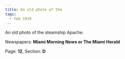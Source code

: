 ```yaml
---  
title: An old photo of the  
tags:  
  - Feb 1939  
---  
```

  
An old photo of the steamship Apache.  
  
Newspapers: **Miami Morning News or The Miami Herald**  
  
Page: **12**, Section: **D** 
